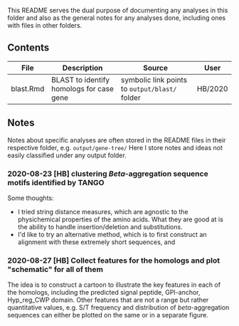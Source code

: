 This README serves the dual purpose of documenting any analyses in this folder and also as the general notes for any analyses done, including ones with files in other folders.

## Contents
| File | Description | Source | User |
| ---- | ----------- | ------ | ---- |
| blast.Rmd | BLAST to identify homologs for case gene | symbolic link points to `output/blast/` folder | HB/2020 |

## Notes
Notes about specific analyses are often stored in the README files in their respective folder, e.g. `output/gene-tree/`
Here I store notes and ideas not easily classified under any output folder.

### 2020-08-23 [HB] clustering $Beta$-aggregation sequence motifs identified by TANGO
Some thoughts:

- I tried string distance measures, which are agnostic to the physichemical properties of the amino acids. What they are good at is the ability to handle insertion/deletion and substitutions.
- I'd like to try an alternative method, which is to first construct an alignment with these extremely short sequences, and 

### 2020-08-27 [HB] Collect features for the homologs and plot "schematic" for all of them
The idea is to construct a cartoon to illustrate the key features in each of the homologs, including the predicted signal peptide, GPI-anchor, Hyp_reg_CWP domain. Other features that are not a range but rather quantitative values, e.g. S/T frequency and distribution of $beta$-aggregation sequences can either be plotted on the same or in a separate figure.

